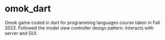 # omok_dart
Omok game coded in dart for programming languages course taken in Fall 2022. Followed the model view controller design pattern. Interacts with server and GUI. 
